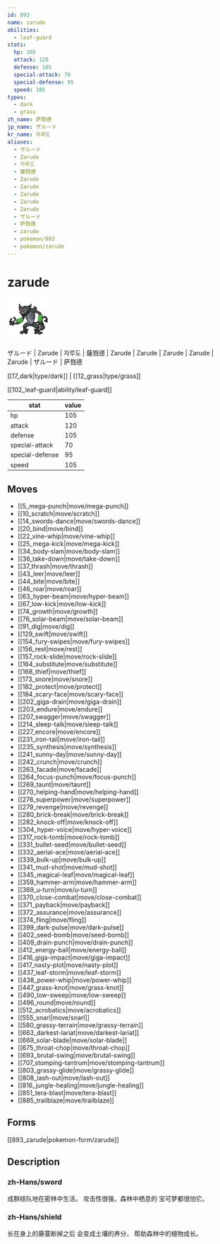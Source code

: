 ```yaml
---
id: 893
name: zarude
abilities:
  - leaf-guard
stats:
  hp: 105
  attack: 120
  defense: 105
  special-attack: 70
  special-defense: 95
  speed: 105
types:
  - dark
  - grass
zh_name: 萨戮德
jp_name: ザルード
kr_name: 자루도
aliases:
  - ザルード
  - Zarude
  - 자루도
  - 薩戮德
  - Zarude
  - Zarude
  - Zarude
  - Zarude
  - Zarude
  - ザルード
  - 萨戮德
  - zarude
  - pokemon/893
  - pokemon/zarude
---
```

# zarude

![](https://raw.githubusercontent.com/PokeAPI/sprites/master/sprites/pokemon/893.png)

ザルード | Zarude | 자루도 | 薩戮德 | Zarude | Zarude | Zarude | Zarude | Zarude | ザルード | 萨戮德

[[17_dark|type/dark]] | [[12_grass|type/grass]]

[[102_leaf-guard|ability/leaf-guard]]

|stat|value|
|---|---|
|hp|105|
|attack|120|
|defense|105|
|special-attack|70|
|special-defense|95|
|speed|105|


## Moves

- [[5_mega-punch|move/mega-punch]]
- [[10_scratch|move/scratch]]
- [[14_swords-dance|move/swords-dance]]
- [[20_bind|move/bind]]
- [[22_vine-whip|move/vine-whip]]
- [[25_mega-kick|move/mega-kick]]
- [[34_body-slam|move/body-slam]]
- [[36_take-down|move/take-down]]
- [[37_thrash|move/thrash]]
- [[43_leer|move/leer]]
- [[44_bite|move/bite]]
- [[46_roar|move/roar]]
- [[63_hyper-beam|move/hyper-beam]]
- [[67_low-kick|move/low-kick]]
- [[74_growth|move/growth]]
- [[76_solar-beam|move/solar-beam]]
- [[91_dig|move/dig]]
- [[129_swift|move/swift]]
- [[154_fury-swipes|move/fury-swipes]]
- [[156_rest|move/rest]]
- [[157_rock-slide|move/rock-slide]]
- [[164_substitute|move/substitute]]
- [[168_thief|move/thief]]
- [[173_snore|move/snore]]
- [[182_protect|move/protect]]
- [[184_scary-face|move/scary-face]]
- [[202_giga-drain|move/giga-drain]]
- [[203_endure|move/endure]]
- [[207_swagger|move/swagger]]
- [[214_sleep-talk|move/sleep-talk]]
- [[227_encore|move/encore]]
- [[231_iron-tail|move/iron-tail]]
- [[235_synthesis|move/synthesis]]
- [[241_sunny-day|move/sunny-day]]
- [[242_crunch|move/crunch]]
- [[263_facade|move/facade]]
- [[264_focus-punch|move/focus-punch]]
- [[269_taunt|move/taunt]]
- [[270_helping-hand|move/helping-hand]]
- [[276_superpower|move/superpower]]
- [[279_revenge|move/revenge]]
- [[280_brick-break|move/brick-break]]
- [[282_knock-off|move/knock-off]]
- [[304_hyper-voice|move/hyper-voice]]
- [[317_rock-tomb|move/rock-tomb]]
- [[331_bullet-seed|move/bullet-seed]]
- [[332_aerial-ace|move/aerial-ace]]
- [[339_bulk-up|move/bulk-up]]
- [[341_mud-shot|move/mud-shot]]
- [[345_magical-leaf|move/magical-leaf]]
- [[359_hammer-arm|move/hammer-arm]]
- [[369_u-turn|move/u-turn]]
- [[370_close-combat|move/close-combat]]
- [[371_payback|move/payback]]
- [[372_assurance|move/assurance]]
- [[374_fling|move/fling]]
- [[399_dark-pulse|move/dark-pulse]]
- [[402_seed-bomb|move/seed-bomb]]
- [[409_drain-punch|move/drain-punch]]
- [[412_energy-ball|move/energy-ball]]
- [[416_giga-impact|move/giga-impact]]
- [[417_nasty-plot|move/nasty-plot]]
- [[437_leaf-storm|move/leaf-storm]]
- [[438_power-whip|move/power-whip]]
- [[447_grass-knot|move/grass-knot]]
- [[490_low-sweep|move/low-sweep]]
- [[496_round|move/round]]
- [[512_acrobatics|move/acrobatics]]
- [[555_snarl|move/snarl]]
- [[580_grassy-terrain|move/grassy-terrain]]
- [[663_darkest-lariat|move/darkest-lariat]]
- [[669_solar-blade|move/solar-blade]]
- [[675_throat-chop|move/throat-chop]]
- [[693_brutal-swing|move/brutal-swing]]
- [[707_stomping-tantrum|move/stomping-tantrum]]
- [[803_grassy-glide|move/grassy-glide]]
- [[808_lash-out|move/lash-out]]
- [[816_jungle-healing|move/jungle-healing]]
- [[851_tera-blast|move/tera-blast]]
- [[885_trailblaze|move/trailblaze]]

## Forms



[[893_zarude|pokemon-form/zarude]]

## Description

### zh-Hans/sword

成群结队地在密林中生活。
攻击性很强，森林中栖息的
宝可梦都很怕它。

### zh-Hans/shield

长在身上的藤蔓断掉之后
会变成土壤的养分，
帮助森林中的植物成长。

